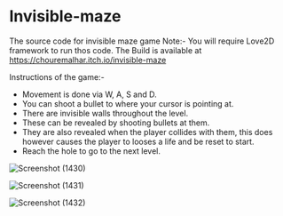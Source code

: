 # Invisible-maze
The source code for invisible maze game 
Note:- You will require Love2D framework to run thos code.
The Build is available at https://chouremalhar.itch.io/invisible-maze

Instructions of the game:-
* Movement is done via W, A, S and D.
* You can shoot a bullet to where your cursor is pointing at.
* There are invisible walls throughout the level.
* These can be revealed by shooting bullets at them.
* They are also revealed when the player collides with them, this does however causes the player to looses a life and be reset to start.
* Reach the hole to go to the next level.


![Screenshot (1430)](https://user-images.githubusercontent.com/90690107/182508388-4f298218-62cd-4203-b32d-c371f757f286.png)


![Screenshot (1431)](https://user-images.githubusercontent.com/90690107/182508318-e43b663d-813c-484c-83fc-d3dd0bd0708e.png)


![Screenshot (1432)](https://user-images.githubusercontent.com/90690107/182508330-43c0508f-8c66-4393-86f5-9cbefeddd0eb.png)
